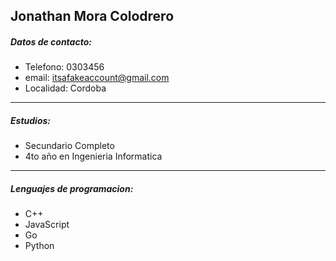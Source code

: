 ## Jonathan Mora Colodrero

##### Datos de contacto: 
- Telefono: 0303456
- email: itsafakeaccount@gmail.com
- Localidad: Cordoba 

------------


##### Estudios:
- Secundario Completo
- 4to año en Ingenieria Informatica

------------


##### Lenguajes de programacion:
- C++
- JavaScript
- Go
- Python 